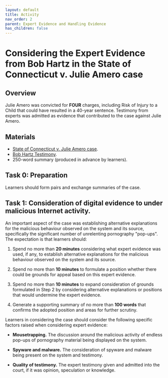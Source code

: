 ```yaml
---
layout: default
title: Activity
nav_order: 2
parent: Expert Evidence and Handling Evidence
has_children: false
---
```


# Considering the Expert Evidence from Bob Hartz in the State of Connecticut v. Julie Amero case

## Overview
Julie Amero was convicted for **FOUR** charges, including Risk of Injury to a Child that could have resulted in a 40-year sentence. Testimony from experts was admitted as evidence that contributed to the case against Julie Amero.

## Materials
* [State of Connecticut v. Julie Amero case](../caseSummary).
* [Bob Hartz Testimony](../resources/hartz.pdf).
* 250-word summary (produced in advance by learners).

## Task 0: Preparation
Learners should form pairs and exchange summaries of the case.

## Task 1: Consideration of digital evidence to under malicious Internet activity.
An important aspect of the case was establishing alternative explanations for the malicious behaviour observed on the system and its source, specifically the significant number of unrelenting pornography "pop-ups". The expectation is that learners should:

1. Spend no more than **20 minutes** considering what expert evidence was used, if any, to establish alternative explanations for the malicious behaviour observed on the system and its source.

2. Spend no more than **10 minutes** to formulate a position whether there could be grounds for appeal based on this expert evidence.

3. Spend no more than **10 minutes** to expand consideration of grounds formulated in Step 2 by considering alternative explanations or positions that would undermine the expert evidence.

4. Generate a supporting summary of no more than **100 words** that confirms the adopted position and areas for further scrutiny.

Learners in considering the case should consider the following specific factors raised when considering expert evidence:

* **Mousetrapping.** The discussion around the malicious activity of endless pop-ups of pornography material being displayed on the system.

* **Spyware and malware.** The consideration of spyware and malware being present on the system and testimony.

* **Quality of testimony.** The expert testimony given and admitted into the court, if it was opinion, speculation or knowledge.
